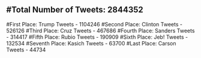 #Total Number of Tweets: 2844352 
---
#First Place: Trump Tweets - 1104246
#Second Place: Clinton Tweets - 526126
#Third Place: Cruz Tweets - 467686
#Fourth Place: Sanders Tweets - 314417
#Fifth Place: Rubio Tweets - 190909
#Sixth Place: Jeb! Tweets - 132534
#Seventh Place: Kasich Tweets - 63700
#Last Place: Carson Tweets - 44734
